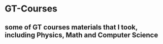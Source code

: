 # GT-Courses

## some of GT courses materials that I took, including Physics, Math and Computer Science
